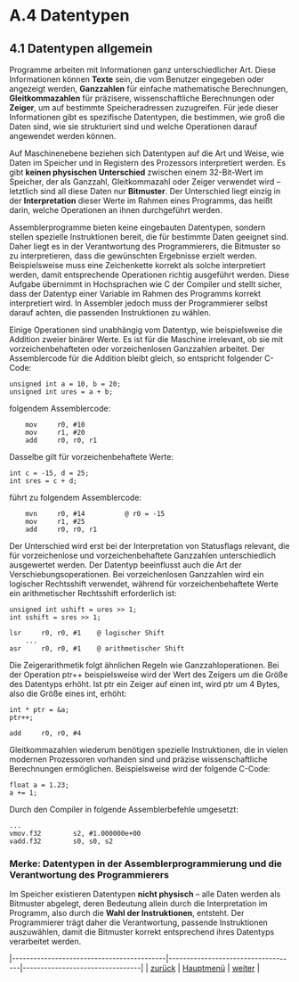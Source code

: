# A.4 Datentypen 
## 4.1 Datentypen allgemein

Programme arbeiten mit Informationen ganz unterschiedlicher Art. Diese Informationen können **Texte** sein, die vom Benutzer eingegeben oder angezeigt werden, **Ganzzahlen** für einfache mathematische Berechnungen, **Gleitkommazahlen** für präzisere, wissenschaftliche Berechnungen oder **Zeiger**, um auf bestimmte Speicheradressen zuzugreifen. Für jede dieser Informationen gibt es spezifische Datentypen, die bestimmen, wie groß die Daten sind, wie sie strukturiert sind und welche Operationen darauf angewendet werden können.

Auf Maschinenebene beziehen sich Datentypen auf die Art und Weise, wie Daten im Speicher und in Registern des Prozessors interpretiert werden. Es gibt **keinen physischen Unterschied** zwischen einem 32-Bit-Wert im Speicher, der als Ganzzahl, Gleitkommazahl oder Zeiger verwendet wird – letztlich sind all diese Daten nur **Bitmuster**. Der Unterschied liegt einzig in der **Interpretation** dieser Werte im Rahmen eines Programms, das heißt darin, welche Operationen an ihnen durchgeführt werden. 

Assemblerprogramme bieten keine eingebauten Datentypen, sondern stellen spezielle Instruktionen bereit, die für bestimmte Daten geeignet sind. Daher liegt es in der Verantwortung des Programmierers, die Bitmuster so zu interpretieren, dass die gewünschten Ergebnisse erzielt werden. Beispielsweise muss eine Zeichenkette korrekt als solche interpretiert werden, damit entsprechende Operationen richtig ausgeführt werden. Diese Aufgabe übernimmt in Hochsprachen wie C der Compiler und stellt sicher, dass der Datentyp einer Variable im Rahmen des Programms korrekt interpretiert wird. In Assembler jedoch muss der Programmierer selbst darauf achten, die passenden Instruktionen zu wählen.

Einige Operationen sind unabhängig vom Datentyp, wie beispielsweise die Addition zweier binärer Werte. Es ist für die Maschine irrelevant, ob sie mit vorzeichenbehafteten oder vorzeichenlosen Ganzzahlen arbeitet. Der Assemblercode für die Addition bleibt gleich, so entspricht folgender C-Code:
```
unsigned int a = 10, b = 20;
unsigned int ures = a + b;
```
folgendem Assemblercode:

```
    mov     r0, #10
    mov     r1, #20
    add     r0, r0, r1
```
Dasselbe gilt für vorzeichenbehaftete Werte:
```
int c = -15, d = 25;
int sres = c + d;
```

führt zu folgendem Assemblercode:
```
    mvn     r0, #14          @ r0 = -15
    mov     r1, #25
    add     r0, r0, r1
```
Der Unterschied wird erst bei der Interpretation von Statusflags relevant, die für vorzeichenlose und vorzeichenbehaftete Ganzzahlen unterschiedlich ausgewertet werden. Der Datentyp beeinflusst auch die Art der Verschiebungsoperationen. Bei vorzeichenlosen Ganzzahlen wird ein logischer Rechtsshift verwendet, während für vorzeichenbehaftete Werte ein arithmetischer Rechtsshift erforderlich ist:

```
unsigned int ushift = ures >> 1;
int sshift = sres >> 1;
```
```
lsr     r0, r0, #1    @ logischer Shift
    ...
asr     r0, r0, #1    @ arithmetischer Shift
```
Die Zeigerarithmetik folgt ähnlichen Regeln wie Ganzzahloperationen. Bei der Operation ptr++ beispielsweise wird der Wert des Zeigers um die Größe des Datentyps erhöht. Ist ptr ein Zeiger auf einen int, wird ptr um 4 Bytes, also die Größe eines int, erhöht:
```
int * ptr = &a;
ptr++;
```
```
add     r0, r0, #4
```
Gleitkommazahlen wiederum benötigen spezielle Instruktionen, die in vielen modernen Prozessoren vorhanden sind und präzise wissenschaftliche Berechnungen ermöglichen. Beispielsweise wird der folgende C-Code:
```
float a = 1.23;
a += 1;
```
Durch den Compiler in folgende Assemblerbefehle umgesetzt:
```
...
vmov.f32        s2, #1.000000e+00
vadd.f32        s0, s0, s2
```

### Merke: Datentypen in der Assemblerprogrammierung und die Verantwortung des Programmierers

Im Speicher existieren Datentypen **nicht physisch** – alle Daten werden als Bitmuster abgelegt, deren Bedeutung allein durch die Interpretation im Programm, also durch die **Wahl der Instruktionen**, entsteht. Der Programmierer trägt daher die Verantwortung, passende Instruktionen auszuwählen, damit die Bitmuster korrekt entsprechend ihres Datentyps verarbeitet werden.

|-------------------------------------------|------------------------------------|---------------------------------|
|   [zurück](../Statemachine/Statemach.md)  |   [Hauptmenü](../ueberblick.md)    |   [weiter](einfachdtypen.md)    |


